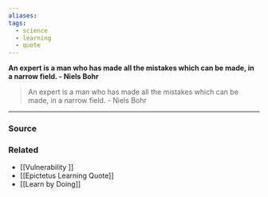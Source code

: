 ```yaml
---
aliases: 
tags:
  - science
  - learning
  - quote
---
```

**An expert is a man who has made all the mistakes which can be made, in a narrow field. - Niels Bohr**

> An expert is a man who has made all the mistakes which can be made, in a narrow field. - Niels Bohr

---

### Source


### Related
- [[Vulnerability ]] 
- [[Epictetus Learning Quote]] 
- [[Learn by Doing]]